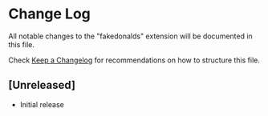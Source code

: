 # Change Log

All notable changes to the "fakedonalds" extension will be documented in this file.

Check [Keep a Changelog](http://keepachangelog.com/) for recommendations on how to structure this file.

## [Unreleased]

- Initial release
